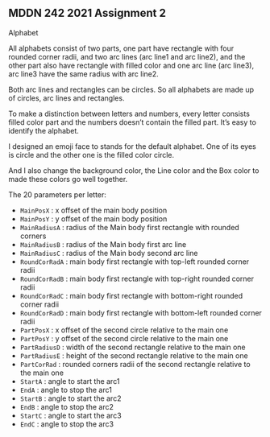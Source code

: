 ## MDDN 242 2021 Assignment 2

Alphabet

All alphabets consist of two parts, one part have rectangle with four rounded corner radii, and two arc lines (arc line1 and arc line2), and the other part also have rectangle with filled color and one arc line (arc line3), arc line3 have the same radius with arc line2.

Both arc lines and rectangles can be circles. So all alphabets are made up of circles, arc lines and rectangles. 

To make a distinction between letters and numbers, every letter consists filled color part and the numbers doesn’t contain the filled part. It’s easy to identify the alphabet.

I designed an emoji face to stands for the default alphabet. One of its eyes is circle and the other one is the filled color circle.

And I also change the background color, the Line color and the Box color to made these colors go well together.



The 20 parameters per letter:

  * `MainPosX` : x offset of the main body position
  * `MainPosY` : y offset of the main body position
  * `MainRadiusA` : radius of the Main body first rectangle with rounded corners
  * `MainRadiusB` : radius of the Main body first arc line 
  * `MainRadiusC` : radius of the Main body second arc line 
  * `RoundCorRadA` : main body first rectangle with top-left rounded corner radii
  * `RoundCorRadB` : main body first rectangle with top-right rounded corner radii
  * `RoundCorRadC` : main body first rectangle with bottom-right rounded corner radii
  * `RoundCorRadD` : main body first rectangle with bottom-left rounded corner radii
  * `PartPosX` : x offset of the second circle relative to the main one
  * `PartPosY` : y offset of the second circle relative to the main one
  * `PartRadiusD` : width of the second rectangle relative to the main one
  * `PartRadiusE` : height of the second rectangle relative to the main one
  * `PartCorRad` : rounded corners radii of the second rectangle relative to the main one
  * `StartA` : angle to start the arc1
  * `EndA` : angle to stop the arc1
  * `StartB` : angle to start the arc2
  * `EndB` : angle to stop the arc2
  * `StartC` : angle to start the arc3
  * `EndC` : angle to stop the arc3

